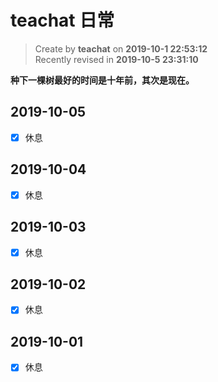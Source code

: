 # teachat 日常

> Create by **teachat** on **2019-10-1 22:53:12**  
> Recently revised in **2019-10-5 23:31:10**

**种下一棵树最好的时间是十年前，其次是现在。**

## 2019-10-05

- [x] 休息

## 2019-10-04

- [x] 休息

## 2019-10-03

- [x] 休息

## 2019-10-02

- [x] 休息

## 2019-10-01

- [x] 休息
